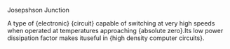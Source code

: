 Josepshson Junction

A type of {electronic} {circuit} capable of switching at very high speeds when
operated at temperatures approaching {absolute zero}.Its low power dissipation
factor makes ituseful in {high density computer circuits}.